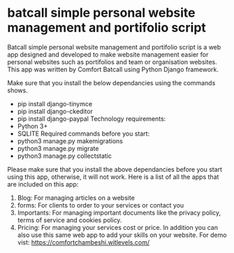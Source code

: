 # batcall simple personal website management and portifolio script
Batcall simple personal website management and portifolio script is a web app designed and developed to make website management easier for personal websites such as portifolios and team or organisation websites. This app was written by Comfort Batcall using Python Django framework.

Make sure that you install the below dependancies using the commands shows.
- pip install django-tinymce
- pip install django-ckeditor 
- pip install django-paypal
Technology requirements:
- Python 3+
- SQLITE
Required commands before you start:
- python3 manage.py makemigrations
- python3 manage.py migrate
- python3 manage.py collectstatic

Please make sure that you install the above dependancies before you start using this app, otherwise, it will not work.
Here is a list of all the apps that are included on this app:
1) Blog: For managing articles on a website
2) forms: For clients to order to your services or contact you
3) Importants: For managing important documents like the privacy policy, terms of service and cookies policy.
4) Pricing: For managing your services cost or price.
In addition you can also use this same web app to add your skills on your website. 
For demo vist: https://comfortchambeshi.witlevels.com/
